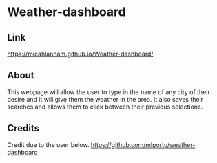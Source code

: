 # Weather-dashboard

## Link
https://micahlanham.github.io/Weather-dashboard/

## About
This webpage will allow the user to type in the name of any city of their desire and it will give them the weather in the area. It also saves their searches and allows them to click between their previous selections.

## Credits
Credit due to the user below.
https://github.com/mlportu/weather-dashboard

